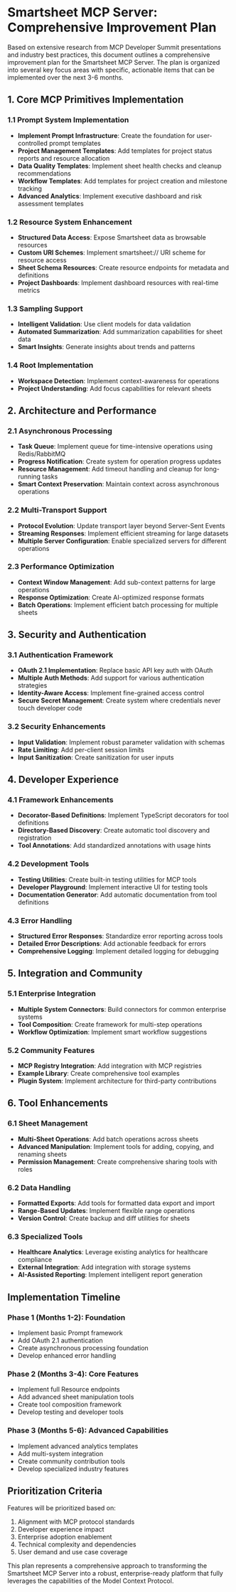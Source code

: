 # Smartsheet MCP Server: Comprehensive Improvement Plan

Based on extensive research from MCP Developer Summit presentations and industry best practices, this document outlines a comprehensive improvement plan for the Smartsheet MCP Server. The plan is organized into several key focus areas with specific, actionable items that can be implemented over the next 3-6 months.

## 1. Core MCP Primitives Implementation

### 1.1 Prompt System Implementation
- **Implement Prompt Infrastructure**: Create the foundation for user-controlled prompt templates
- **Project Management Templates**: Add templates for project status reports and resource allocation
- **Data Quality Templates**: Implement sheet health checks and cleanup recommendations
- **Workflow Templates**: Add templates for project creation and milestone tracking
- **Advanced Analytics**: Implement executive dashboard and risk assessment templates

### 1.2 Resource System Enhancement
- **Structured Data Access**: Expose Smartsheet data as browsable resources
- **Custom URI Schemes**: Implement smartsheet:// URI scheme for resource access
- **Sheet Schema Resources**: Create resource endpoints for metadata and definitions
- **Project Dashboards**: Implement dashboard resources with real-time metrics

### 1.3 Sampling Support
- **Intelligent Validation**: Use client models for data validation
- **Automated Summarization**: Add summarization capabilities for sheet data
- **Smart Insights**: Generate insights about trends and patterns

### 1.4 Root Implementation
- **Workspace Detection**: Implement context-awareness for operations
- **Project Understanding**: Add focus capabilities for relevant sheets

## 2. Architecture and Performance

### 2.1 Asynchronous Processing
- **Task Queue**: Implement queue for time-intensive operations using Redis/RabbitMQ
- **Progress Notification**: Create system for operation progress updates
- **Resource Management**: Add timeout handling and cleanup for long-running tasks
- **Smart Context Preservation**: Maintain context across asynchronous operations

### 2.2 Multi-Transport Support
- **Protocol Evolution**: Update transport layer beyond Server-Sent Events
- **Streaming Responses**: Implement efficient streaming for large datasets
- **Multiple Server Configuration**: Enable specialized servers for different operations

### 2.3 Performance Optimization
- **Context Window Management**: Add sub-context patterns for large operations
- **Response Optimization**: Create AI-optimized response formats
- **Batch Operations**: Implement efficient batch processing for multiple sheets

## 3. Security and Authentication

### 3.1 Authentication Framework
- **OAuth 2.1 Implementation**: Replace basic API key auth with OAuth
- **Multiple Auth Methods**: Add support for various authentication strategies
- **Identity-Aware Access**: Implement fine-grained access control
- **Secure Secret Management**: Create system where credentials never touch developer code

### 3.2 Security Enhancements
- **Input Validation**: Implement robust parameter validation with schemas
- **Rate Limiting**: Add per-client session limits
- **Input Sanitization**: Create sanitization for user inputs

## 4. Developer Experience

### 4.1 Framework Enhancements
- **Decorator-Based Definitions**: Implement TypeScript decorators for tool definitions
- **Directory-Based Discovery**: Create automatic tool discovery and registration
- **Tool Annotations**: Add standardized annotations with usage hints

### 4.2 Development Tools
- **Testing Utilities**: Create built-in testing utilities for MCP tools
- **Developer Playground**: Implement interactive UI for testing tools
- **Documentation Generator**: Add automatic documentation from tool definitions

### 4.3 Error Handling
- **Structured Error Responses**: Standardize error reporting across tools
- **Detailed Error Descriptions**: Add actionable feedback for errors
- **Comprehensive Logging**: Implement detailed logging for debugging

## 5. Integration and Community

### 5.1 Enterprise Integration
- **Multiple System Connectors**: Build connectors for common enterprise systems
- **Tool Composition**: Create framework for multi-step operations
- **Workflow Optimization**: Implement smart workflow suggestions

### 5.2 Community Features
- **MCP Registry Integration**: Add integration with MCP registries
- **Example Library**: Create comprehensive tool examples
- **Plugin System**: Implement architecture for third-party contributions

## 6. Tool Enhancements

### 6.1 Sheet Management
- **Multi-Sheet Operations**: Add batch operations across sheets
- **Advanced Manipulation**: Implement tools for adding, copying, and renaming sheets
- **Permission Management**: Create comprehensive sharing tools with roles

### 6.2 Data Handling
- **Formatted Exports**: Add tools for formatted data export and import
- **Range-Based Updates**: Implement flexible range operations
- **Version Control**: Create backup and diff utilities for sheets

### 6.3 Specialized Tools
- **Healthcare Analytics**: Leverage existing analytics for healthcare compliance
- **External Integration**: Add integration with storage systems
- **AI-Assisted Reporting**: Implement intelligent report generation

## Implementation Timeline

### Phase 1 (Months 1-2): Foundation
- Implement basic Prompt framework
- Add OAuth 2.1 authentication
- Create asynchronous processing foundation
- Develop enhanced error handling

### Phase 2 (Months 3-4): Core Features
- Implement full Resource endpoints
- Add advanced sheet manipulation tools
- Create tool composition framework
- Develop testing and developer tools

### Phase 3 (Months 5-6): Advanced Capabilities
- Implement advanced analytics templates
- Add multi-system integration
- Create community contribution tools
- Develop specialized industry features

## Prioritization Criteria

Features will be prioritized based on:
1. Alignment with MCP protocol standards
2. Developer experience impact
3. Enterprise adoption enablement
4. Technical complexity and dependencies
5. User demand and use case coverage

This plan represents a comprehensive approach to transforming the Smartsheet MCP Server into a robust, enterprise-ready platform that fully leverages the capabilities of the Model Context Protocol.